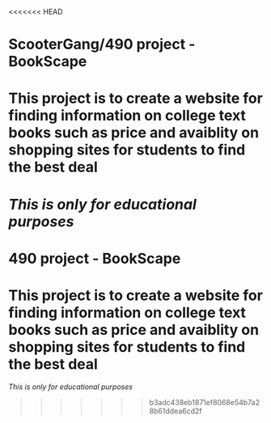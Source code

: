 <<<<<<< HEAD
# ScooterGang/490 project - BookScape
# This project is to create a website for finding information on college text books such as price and avaiblity on shopping sites for students to find the best deal
*This is only for educational purposes*
=======
# 490 project - BookScape
# This project is to create a website for finding information on college text books such as price and avaiblity on shopping sites for students to find the best deal 
*This is only for educational purposes*
>>>>>>> b3adc438eb1871ef8068e54b7a28b61ddea6cd2f
